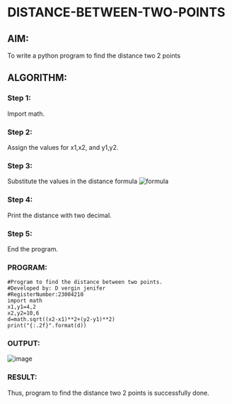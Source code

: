# DISTANCE-BETWEEN-TWO-POINTS

## AIM:
To write a python program to find the distance two 2 points
## ALGORITHM:
### Step 1: 
Import math.
### Step 2: 
Assign the values for x1,x2, and y1,y2.
### Step 3: 
Substitute the values in the distance formula  ![formula](/formula.JPG)
### Step 4: 
Print the distance with two decimal.
### Step 5: 
End the program.
### PROGRAM:
```
#Program to find the distance between two points.
#Developed by: D vergin jenifer
#RegisterNumber:23004210
import math
x1,y1=4,2
x2,y2=10,6
d=math.sqrt((x2-x1)**2+(y2-y1)**2)
print("{:.2f}".format(d))
```
### OUTPUT:
![image](https://github.com/VerginJenifer/DISTANCE-BETWEEN-TWO-POINTS/assets/136251012/925adfa7-6f6e-4516-b315-d8fc8718b036)


### RESULT:
Thus, program to find the distance two 2 points is successfully done.
